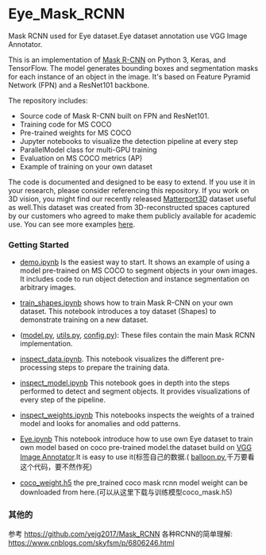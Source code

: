 # Eye_Mask_RCNN
Mask RCNN used for  Eye dataset.Eye dataset annotation use VGG Image Annotator.

This is an implementation of [Mask R-CNN](https://arxiv.org/abs/1703.06870) on Python 3, Keras, and TensorFlow. 
The model generates bounding boxes and segmentation masks for each instance of an object in the image. It's based on Feature
Pyramid Network (FPN) and a ResNet101 backbone.

The repository includes:
* Source code of Mask R-CNN built on FPN and ResNet101.
* Training code for MS COCO
* Pre-trained weights for MS COCO
* Jupyter notebooks to visualize the detection pipeline at every step
* ParallelModel class for multi-GPU training
* Evaluation on MS COCO metrics (AP)
* Example of training on your own dataset


The code is documented and designed to be easy to extend. If you use it in your research, please consider referencing this repository. 
If you work on 3D vision, you might find our recently released [Matterport3D](https://matterport.com/blog/2017/09/20/announcing-matterport3d-research-dataset/) dataset 
useful as well.This dataset was created from 3D-reconstructed spaces captured by our customers who agreed to make them publicly available 
for academic use. You can see more examples [here](https://matterport.com/gallery/).



### Getting Started
* [demo.ipynb](samples/demo.ipynb) Is the easiest way to start. It shows an example of using a model pre-trained on MS COCO to segment objects in your own images.
It includes code to run object detection and instance segmentation on arbitrary images.

* [train_shapes.ipynb](samples/shapes/train_shapes.ipynb) shows how to train Mask R-CNN on your own dataset. This notebook introduces a toy dataset (Shapes) to demonstrate training on a new dataset.

* ([model.py](mrcnn/model.py), [utils.py](mrcnn/utils.py), [config.py](mrcnn/config.py)): These files contain the main Mask RCNN implementation. 


* [inspect_data.ipynb](samples/coco/inspect_data.ipynb). This notebook visualizes the different pre-processing steps
to prepare the training data.

* [inspect_model.ipynb](samples/coco/inspect_model.ipynb) This notebook goes in depth into the steps performed to detect and segment objects. It provides visualizations of every step of the pipeline.

* [inspect_weights.ipynb](samples/coco/inspect_weights.ipynb) This notebooks inspects the weights of a trained model and looks for anomalies and odd patterns.

* [Eye.ipynb](samples/shapes/Eye.ipynb)  This notebook introduce how to use own Eye dataset to train own model based on coco pre-trained model.the dataset build on [VGG Image Annotator](https://www.robots.ox.ac.uk/~vgg/software/via/via.html).It is easy to use it(标签自己的数据.( [balloon.py](samples/balloon/balloon.py),千万要看这个代码，要不然作死)

* [coco_weight.h5](https://drive.google.com/open?id=1jHRnKPNFQdZvWqplBljugazWoJrA78l0)  the pre_trained coco mask rcnn model weight can be downloaded from here.(可以从这里下载与训练模型coco_mask.h5)


### 其他的
参考 https://github.com/yejg2017/Mask_RCNN
各种RCNN的简单理解:  https://www.cnblogs.com/skyfsm/p/6806246.html
